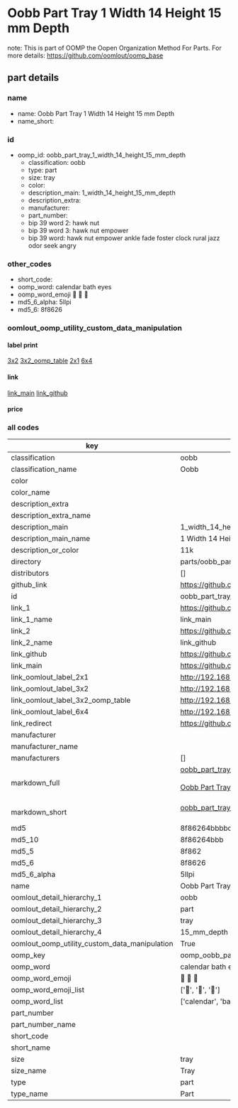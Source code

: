 # Oobb Part Tray 1 Width 14 Height 15 mm Depth  

note: This is part of OOMP the Oopen Organization Method For Parts. For more details: https://github.com/oomlout/oomp_base

##  part details
  







### name
* name: Oobb Part Tray 1 Width 14 Height 15 mm Depth
* name_short: 
### id
* oomp_id: oobb_part_tray_1_width_14_height_15_mm_depth
  * classification: oobb
  * type: part
  * size: tray
  * color: 
  * description_main: 1_width_14_height_15_mm_depth
  * description_extra: 
  * manufacturer: 
  * part_number: 
  * bip 39 word 2: hawk nut
  * bip 39 word 3: hawk nut empower
  * bip 39 word: hawk nut empower ankle fade foster clock rural jazz odor seek angry

### other_codes
* short_code: 
* oomp_word: calendar bath eyes
* oomp_word_emoji :calendar: :bath: :eyes:
* md5_6_alpha: 5llpi
* md5_6: 8f8626






### oomlout_oomp_utility_custom_data_manipulation
#### label print
[3x2](http://192.168.1.245:1112/?label=oomp%205llpi)
[3x2_oomp_table](http://192.168.1.108:1112/?label=oomp%205llpi)
[2x1](http://192.168.1.242:1112/?label=oomp%205llpi)
[6x4](http://192.168.1.55:1112/?label=oomp%205llpi)    

#### link

[link_main](https://github.com/oomlout/oomlout_oomp_version_1_messy/tree/main/parts/oobb_part_tray_1_width_14_height_15_mm_depth) [link_github](https://github.com/oomlout/oomlout_oomp_version_1_messy/tree/main/parts/oobb_part_tray_1_width_14_height_15_mm_depth)                             

#### price







### all codes 
| key | value |  
| --- | --- |  
| classification | oobb |  
| classification_name | Oobb |  
| color |  |  
| color_name |  |  
| description_extra |  |  
| description_extra_name |  |  
| description_main | 1_width_14_height_15_mm_depth |  
| description_main_name | 1 Width 14 Height 15 mm Depth |  
| description_or_color | 11k |  
| directory | parts/oobb_part_tray_1_width_14_height_15_mm_depth |  
| distributors | [] |  
| github_link | https://github.com/oomlout/oomlout_oomp_part_src/tree/main/parts/oobb_part_tray_1_width_14_height_15_mm_depth |  
| id | oobb_part_tray_1_width_14_height_15_mm_depth |  
| link_1 | https://github.com/oomlout/oomlout_oomp_version_1_messy/tree/main/parts/oobb_part_tray_1_width_14_height_15_mm_depth |  
| link_1_name | link_main |  
| link_2 | https://github.com/oomlout/oomlout_oomp_version_1_messy/tree/main/parts/oobb_part_tray_1_width_14_height_15_mm_depth |  
| link_2_name | link_github |  
| link_github | https://github.com/oomlout/oomlout_oomp_version_1_messy/tree/main/parts/oobb_part_tray_1_width_14_height_15_mm_depth |  
| link_main | https://github.com/oomlout/oomlout_oomp_version_1_messy/tree/main/parts/oobb_part_tray_1_width_14_height_15_mm_depth |  
| link_oomlout_label_2x1 | http://192.168.1.242:1112/?label=oomp%205llpi |  
| link_oomlout_label_3x2 | http://192.168.1.245:1112/?label=oomp%205llpi |  
| link_oomlout_label_3x2_oomp_table | http://192.168.1.108:1112/?label=oomp%205llpi |  
| link_oomlout_label_6x4 | http://192.168.1.55:1112/?label=oomp%205llpi |  
| link_redirect | https://github.com/oomlout/oomlout_oomp_version_1_messy/tree/main/parts/oobb_part_tray_1_width_14_height_15_mm_depth |  
| manufacturer |  |  
| manufacturer_name |  |  
| manufacturers | [] |  
| markdown_full | [oobb_part_tray_1_width_14_height_15_mm_depth](none)<br>[](none)<br>[Oobb Part Tray 1 Width 14 Height 15 Mm Depth](none)<br><br> |  
| markdown_short | [oobb_part_tray_1_width_14_height_15_mm_depth](none)<br><br> |  
| md5 | 8f86264bbbbd856d7028e0929225eb4e |  
| md5_10 | 8f86264bbb |  
| md5_5 | 8f862 |  
| md5_6 | 8f8626 |  
| md5_6_alpha | 5llpi |  
| name | Oobb Part Tray 1 Width 14 Height 15 mm Depth |  
| oomlout_detail_hierarchy_1 | oobb |  
| oomlout_detail_hierarchy_2 | part |  
| oomlout_detail_hierarchy_3 | tray |  
| oomlout_detail_hierarchy_4 | 15_mm_depth |  
| oomlout_oomp_utility_custom_data_manipulation | True |  
| oomp_key | oomp_oobb_part_tray_1_width_14_height_15_mm_depth |  
| oomp_word | calendar bath eyes |  
| oomp_word_emoji | :calendar: :bath: :eyes: |  
| oomp_word_emoji_list | [':calendar:', ':bath:', ':eyes:'] |  
| oomp_word_list | ['calendar', 'bath', 'eyes'] |  
| part_number |  |  
| part_number_name |  |  
| short_code |  |  
| short_name |  |  
| size | tray |  
| size_name | Tray |  
| type | part |  
| type_name | Part |  
